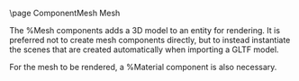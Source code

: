 \page ComponentMesh Mesh

The %Mesh components adds a 3D model to an entity for rendering. It is preferred not to create mesh components directly, but to instead instantiate the scenes that are created automatically when importing a GLTF model.

For the mesh to be rendered, a %Material component is also necessary.
